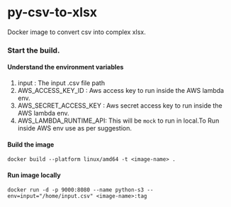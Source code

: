# py-csv-to-xlsx
Docker image to convert csv into complex xlsx.

### Start the build. 
#### Understand the environment variables 
1. input : The input .csv file path
2. AWS_ACCESS_KEY_ID : Aws access key to run inside the AWS lambda env.
3. AWS_SECRET_ACCESS_KEY : Aws secret access key to run inside the AWS lambda env. 
4. AWS_LAMBDA_RUNTIME_API: This will be ```mock``` to run in local.To Run inside AWS env use as per suggestion.

#### Build the image 
```
docker build --platform linux/amd64 -t <image-name> .
```

#### Run image locally 
```
docker run -d -p 9000:8080 --name python-s3 --env=input="/home/input.csv" <image-name>:tag
```